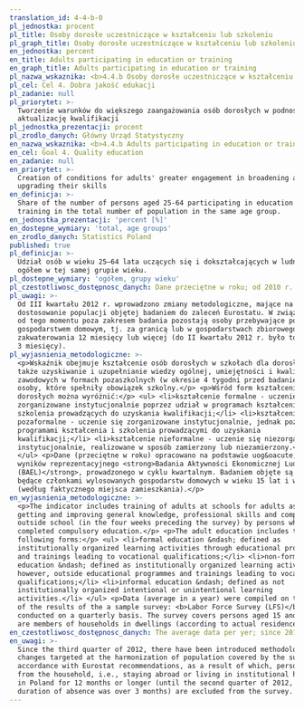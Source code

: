```yaml
---
translation_id: 4-4-b-0
pl_jednostka: procent
pl_title: Osoby dorosłe uczestniczące w kształceniu lub szkoleniu
pl_graph_title: Osoby dorosłe uczestniczące w kształceniu lub szkoleniu
en_jednostka: percent
en_title: Adults participating in education or training
en_graph_title: Adults participating in education or training
pl_nazwa_wskaznika: <b>4.4.b Osoby dorosłe uczestniczące w kształceniu lub szkoleniu</b>
pl_cel: Cel 4. Dobra jakość edukacji
pl_zadanie: null
pl_priorytet: >-
  Tworzenie warunków do większego zaangażowania osób dorosłych w podnoszenie /
  aktualizację kwalifikacji
pl_jednostka_prezentacji: procent
pl_zrodlo_danych: Główny Urząd Statystyczny
en_nazwa_wskaznika: <b>4.4.b Adults participating in education or training</b>
en_cel: Goal 4. Quality education
en_zadanie: null
en_priorytet: >-
  Creation of conditions for adults' greater engagement in broadening and
  upgrading their skills
en_definicja: >-
  Share of the number of persons aged 25-64 participating in education and
  training in the total number of population in the same age group.
en_jednostka_prezentacji: 'percent [%]'
en_dostepne_wymiary: 'total, age groups'
en_zrodlo_danych: Statistics Poland
published: true
pl_definicja: >-
  Udział osób w wieku 25–64 lata uczących się i dokształcających w ludności
  ogółem w tej samej grupie wieku.
pl_dostepne_wymiary: 'ogółem, grupy wieku'
pl_czestotliwosc_dostępnosc_danych: Dane przeciętne w roku; od 2010 r.
pl_uwagi: >-
  Od III kwartału 2012 r. wprowadzono zmiany metodologiczne, mające na celu
  dostosowanie populacji objętej badaniem do zaleceń Eurostatu. W związku z tym
  od tego momentu poza zakresem badania pozostają osoby przebywające poza
  gospodarstwem domowym, tj. za granicą lub w gospodarstwach zbiorowego
  zakwaterowania 12 miesięcy lub więcej (do II kwartału 2012 r. było to powyżej
  3 miesięcy).
pl_wyjasnienia_metodologiczne: >-
  <p>Wskaźnik obejmuje kształcenie osób dorosłych w szkołach dla dorosłych, a
  także uzyskiwanie i uzupełnianie wiedzy ogólnej, umiejętności i kwalifikacji
  zawodowych w formach pozaszkolnych (w okresie 4 tygodni przed badaniem) przez
  osoby, które spełniły obowiązek szkolny.</p> <p>Wśród form kształcenia osób
  dorosłych można wyróżnić:</p> <ul> <li>kształcenie formalne - uczenie się
  zorganizowane instytucjonalnie poprzez udział w programach kształcenia i
  szkolenia prowadzących do uzyskania kwalifikacji;</li> <li>kształcenie
  pozaformalne - uczenie się zorganizowane instytucjonalnie, jednak poza
  programami kształcenia i szkolenia prowadzącymi do uzyskania
  kwalifikacji;</li> <li>kształcenie nieformalne - uczenie się niezorganizowane
  instytucjonalnie, realizowane w sposób zamierzony lub niezamierzony.</li>
  </ul> <p>Dane (przeciętne w roku) opracowano na podstawie uog&oacute;lnionych
  wyników reprezentacyjnego <strong>Badania Aktywności Ekonomicznej Ludności
  (BAEL)</strong>, prowadzonego w cyklu kwartalnym. Badaniem objęte są osoby
  będące członkami wylosowanych gospodarstw domowych w wieku 15 lat i więcej
  (według faktycznego miejsca zamieszkania).</p>
en_wyjasnienia_metodologiczne: >-
  <p>The indicator includes training of adults at schools for adults as well as
  getting and improving general knowledge, professional skills and competences
  outside school (in the four weeks preceding the survey) by persons who
  completed compulsory education.</p> <p>The adult education includes the
  following forms:</p> <ul> <li>formal education &ndash; defined as
  institutionally organized learning activities through educational programmes
  and trainings leading to vocational qualifications;</li> <li>non-formal
  education &ndash; defined as institutionally organized learning activities,
  however, outside educational programmes and trainings leading to vocational
  qualifications;</li> <li>informal education &ndash; defined as not
  institutionally organized intentional or unintentional learning
  activities.</li> </ul> <p>Data (average in a year) were compiled on the basis
  of the results of the a sample survey: <b>Labor Force Survey (LFS)</b>,
  conducted on a quarterly basis. The survey covers persons aged 15 and more who
  are members of households in dwellings (according to actual residence).</p>
en_czestotliwosc_dostępnosc_danych: The average data per yer; since 2010
en_uwagi: >-
  Since the third quarter of 2012, there have been introduced methodological
  changes targeted at the harmonization of population covered by the survey in
  accordance with Eurostat recommendations, as a result of which, persons absent
  from the household, i.e., staying abroad or living in institutional households
  in Poland for 12 months or longer (until the second quarter of 2012, the
  duration of absence was over 3 months) are excluded from the survey.
---
```

